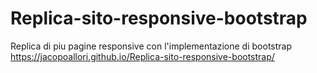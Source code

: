 # Replica-sito-responsive-bootstrap

Replica di piu pagine responsive con l'implementazione di bootstrap
https://jacopoallori.github.io/Replica-sito-responsive-bootstrap/
